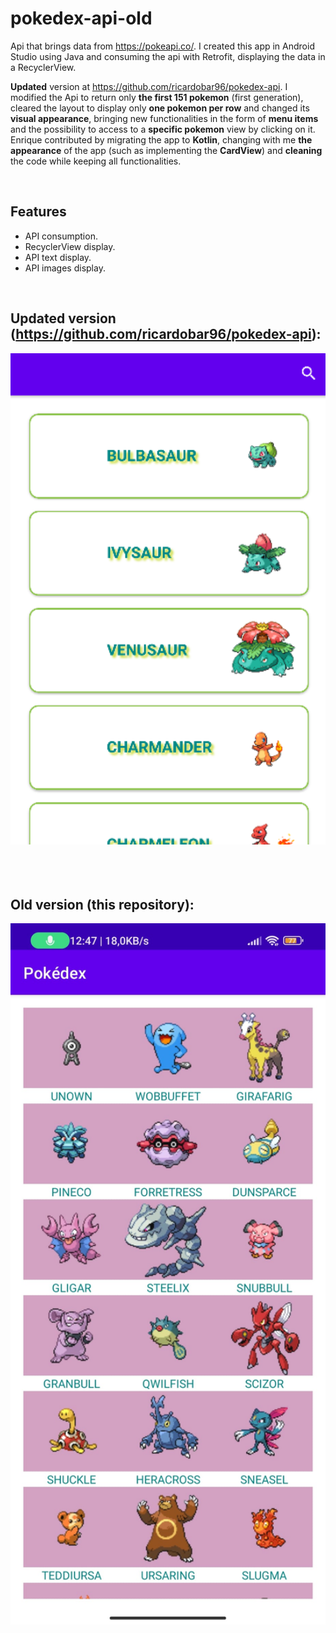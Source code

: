 # pokedex-api-old

Api that brings data from https://pokeapi.co/. I created this app in Android Studio using Java and consuming the api with Retrofit, displaying the data in a RecyclerView.

**Updated** version at https://github.com/ricardobar96/pokedex-api. I modified the Api to return only **the first 151 pokemon** (first generation), cleared the layout to display only **one pokemon per row** and changed its **visual appearance**, bringing new functionalities in the form of **menu items** and the possibility to access to a **specific pokemon** view by clicking on it. Enrique contributed by migrating the app to **Kotlin**,  changing with me **the appearance** of the app (such as implementing the **CardView**) and **cleaning** the code while keeping all functionalities.

</br>

## Features

- API consumption.
- RecyclerView display.
- API text display.
- API images display.

</br>

## Updated version (https://github.com/ricardobar96/pokedex-api):

<img src="pokedex-new.png" width="700"/>

</br>
</br>
</br>
</br>

## Old version (this repository):

<img src="pokedex-old.jpg" width="700"/>
